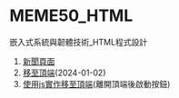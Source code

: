 # MEME50_HTML
嵌入式系統與韌體技術_HTML程式設計

1. [新聞頁面](https://htmlpreview.github.io/?https://github.com/Towkai/MEME50/blob/main/HTML/news_tomorin.html)
2. [移至頂端](https://htmlpreview.github.io/?https://github.com/Towkai/MEME50/blob/main/HTML/news_tomorin.html)(2024-01-02)
3. [使用js實作移至頂端](https://htmlpreview.github.io/?https://github.com/Towkai/MEME50/blob/main/HTML/news_tomorin_js.html)(離開頂端後啟動按鈕)
